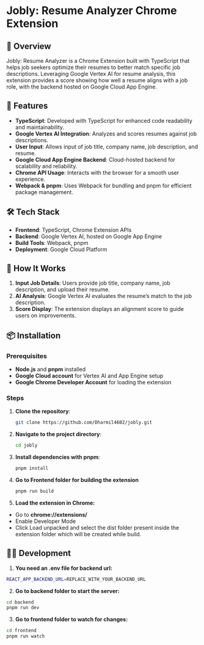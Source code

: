 # Jobly: Resume Analyzer Chrome Extension

## 📘 Overview
Jobly: Resume Analyzer is a Chrome Extension built with TypeScript that helps job seekers optimize their resumes to better match specific job descriptions. Leveraging Google Vertex AI for resume analysis, this extension provides a score showing how well a resume aligns with a job role, with the backend hosted on Google Cloud App Engine.

## 🌟 Features
- **TypeScript**: Developed with TypeScript for enhanced code readability and maintainability.
- **Google Vertex AI Integration**: Analyzes and scores resumes against job descriptions.
- **User Input**: Allows input of job title, company name, job description, and resume.
- **Google Cloud App Engine Backend**: Cloud-hosted backend for scalability and reliability.
- **Chrome API Usage**: Interacts with the browser for a smooth user experience.
- **Webpack & pnpm**: Uses Webpack for bundling and pnpm for efficient package management.

## 🛠️ Tech Stack
- **Frontend**: TypeScript, Chrome Extension APIs
- **Backend**: Google Vertex AI, hosted on Google App Engine
- **Build Tools**: Webpack, pnpm
- **Deployment**: Google Cloud Platform

## 🚀 How It Works
1. **Input Job Details**: Users provide job title, company name, job description, and upload their resume.
2. **AI Analysis**: Google Vertex AI evaluates the resume’s match to the job description.
3. **Score Display**: The extension displays an alignment score to guide users on improvements.

## 📦 Installation

### Prerequisites
- **Node.js** and **pnpm** installed
- **Google Cloud account** for Vertex AI and App Engine setup
- **Google Chrome Developer Account** for loading the extension

### Steps
1. **Clone the repository**:
   ```bash
   git clone https://github.com/Dharmil4602/jobly.git
   ```
2. **Navigate to the project directory**:
   ```bash
   cd jobly
   ```
3. **Install dependencies with pnpm**:
   ```bash
   pnpm install
   ```
4. **Go to Frontend folder for building the extension**
    ```bash
    pnpm run build
    ```
5. **Load the extension in Chrome:**
- Go to **chrome://extensions/**
- Enable Developer Mode
- Click Load unpacked and select the dist folder present inside the extension folder which will be created while build.

## 👨‍💻 Development

1. **You need an .env file for backend url:**
```bash
REACT_APP_BACKEND_URL=REPLACE_WITH_YOUR_BACKEND_URL
```
2. **Go to backend folder to start the server:**
```bash
cd backend
pnpm run dev
```
3. **Go to frontend folder to watch for changes:**
```bash
cd frontend
pnpm run watch
```
